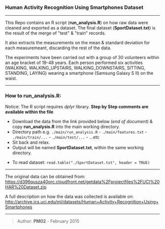 ### Human Activity Recognition Using Smartphones Dataset

-------------

This Repo contains an R script (**run_analysis.R**) on how raw data were cleaned and exported as a dataset.
The final dataset (**SportDataset.txt**) is the result of the merge of "test" & "train" records.

It also extracts the measurements on the mean & standard deviation for each measuremeant, discarding the rest of the data.

The experiments have been carried out with a group of 30 volunteers within an age bracket of 19-48 years. Each person performed six activities (WALKING, WALKING_UPSTAIRS, WALKING_DOWNSTAIRS, SITTING, STANDING, LAYING) wearing a smartphone (Samsung Galaxy S II) on the waist.

-------------

### How to run_analysis.R:
Notice: The R script requires *dplyr* library. 
**Step by Step comments are available within the file**
* Download the data from the link provided below (*end of document*) & copy **run_analysis.R** into the main working directory.
* Directory path e.g. `./main/run_analysis.R` - `./main/features.txt` - `./main/train/...` - `./main/test/...` - ...etc
* Sit back and relax.
* Output will be named **SportDataset.txt**, within the same working directory.

- To read dataset:
 `read.table("./SportDataset.txt", header = TRUE)`

-------------

The original data can be obtained from:
https://d396qusza40orc.cloudfront.net/getdata%2Fprojectfiles%2FUCI%20HAR%20Dataset.zip

A full description on how the data was collected is available on:
http://archive.ics.uci.edu/ml/datasets/Human+Activity+Recognition+Using+Smartphones

-------------

> Author: **PM02** - February 2015